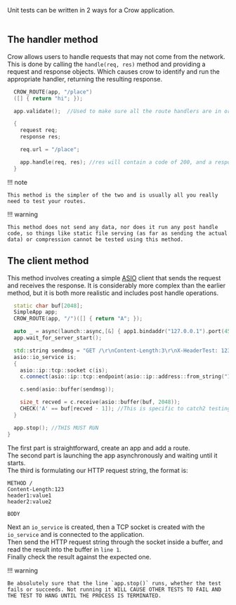 Unit tests can be written in 2 ways for a Crow application.<br><br>

## The handler method
Crow allows users to handle requests that may not come from the network. This is done by calling the `handle(req, res)` method and providing a request and response objects. Which causes crow to identify and run the appropriate handler, returning the resulting response.

```cpp linenums="1"
  CROW_ROUTE(app, "/place")
  ([] { return "hi"; });

  app.validate();  //Used to make sure all the route handlers are in order.

  {
    request req;
    response res;

    req.url = "/place";

    app.handle(req, res); //res will contain a code of 200, and a response body of "hi"
  }
```

!!! note

    This method is the simpler of the two and is usually all you really need to test your routes.


!!! warning

    This method does not send any data, nor does it run any post handle code, so things like static file serving (as far as sending the actual data) or compression cannot be tested using this method.


## The client method
This method involves creating a simple [ASIO](https://think-async.com/Asio/) client that sends the request and receives the response. It is considerably more complex than the earlier method, but it is both more realistic and includes post handle operations.

```cpp linenums="1"
  static char buf[2048];
  SimpleApp app;
  CROW_ROUTE(app, "/")([] { return "A"; });

  auto _ = async(launch::async,[&] { app1.bindaddr("127.0.0.1").port(45451).run(); });
  app.wait_for_server_start();

  std::string sendmsg = "GET /\r\nContent-Length:3\r\nX-HeaderTest: 123\r\n\r\nA=B\r\n";
  asio::io_service is;
  {
    asio::ip::tcp::socket c(is);
    c.connect(asio::ip::tcp::endpoint(asio::ip::address::from_string("127.0.0.1"), 45451));

    c.send(asio::buffer(sendmsg));

    size_t recved = c.receive(asio::buffer(buf, 2048));
    CHECK('A' == buf[recved - 1]); //This is specific to catch2 testing library, but it should give a general idea of how to read the response.
  }

  app.stop(); //THIS MUST RUN
}

```
The first part is straightforward, create an app and add a route.<br>
The second part is launching the app asynchronously and waiting until it starts.<br>
The third is formulating our HTTP request string, the format is:
```
METHOD /
Content-Length:123
header1:value1
header2:value2

BODY

```
Next an `io_service` is created, then a TCP socket is created with the `io_service` and is connected to the application.<br>
Then send the HTTP request string through the socket inside a buffer, and read the result into the buffer in `line 1`.<br>
Finally check the result against the expected one.

!!! warning

    Be absolutely sure that the line `app.stop()` runs, whether the test fails or succeeds. Not running it WILL CAUSE OTHER TESTS TO FAIL AND THE TEST TO HANG UNTIL THE PROCESS IS TERMINATED.
